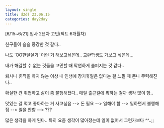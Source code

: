 ```yaml
---
layout: single
title: d2d) 23.06.15
categories: day2day
---
```


[6/15~6/21] 입사 2년차 고민(팩트 6개월차)

친구들이 슬슬 종강한 것 같다..

나도 'OO한달살기' 이런 거 해보고싶은데.. 교환학생도 가보고 싶은데...

내가 해결할 수 없는 것들을 고민할 때 막연하게 슬퍼지는 것 같다..

퇴사나 휴직을 하지 않는 이상 내 인생에 장기휴일은 없다는 걸 느낄 때 존나 무력해진다..

확실한 건 취업하고 삶이 좀 불행해졌다.. 매일 출근길에 뭐하는 걸까 생각 많이 함..

맛있는 걸 먹고 좋아하는 거 사고싶음 --> 돈 필요 --> 일해야 함 --> 일하면서 불행해짐 --> 일을 안함 --> ???

많은 생각을 하게 된다.. 특히 요즘 생각이 많아졌는데 일이 없어서 그런가보다 ^^..;;
















